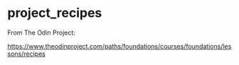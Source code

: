 # project_recipes
From The Odin Project:

https://www.theodinproject.com/paths/foundations/courses/foundations/lessons/recipes

